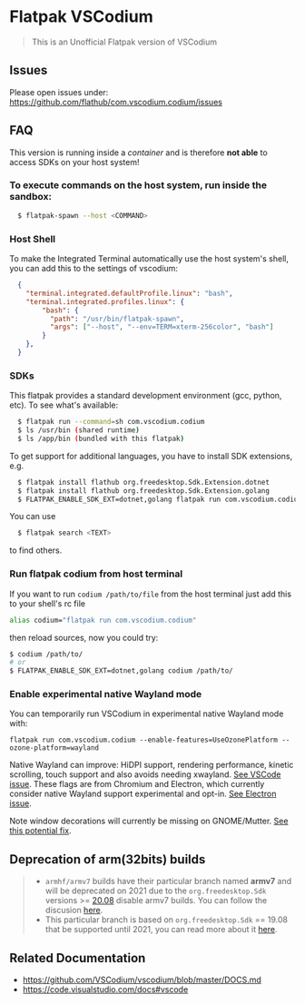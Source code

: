 # Flatpak VSCodium

> This is an Unofficial Flatpak version of VSCodium

## Issues
Please open issues under: https://github.com/flathub/com.vscodium.codium/issues

## FAQ

This version is running inside a _container_ and is therefore __not able__
to access SDKs on your host system!

### To execute commands on the host system, run inside the sandbox:

```bash
  $ flatpak-spawn --host <COMMAND>
```

### Host Shell

To make the Integrated Terminal automatically use the host system's shell,
you can add this to the settings of vscodium:

```json
  {
    "terminal.integrated.defaultProfile.linux": "bash",
    "terminal.integrated.profiles.linux": {
        "bash": {
          "path": "/usr/bin/flatpak-spawn",
          "args": ["--host", "--env=TERM=xterm-256color", "bash"]
        }
    },
  }
```

### SDKs

This flatpak provides a standard development environment (gcc, python, etc).
To see what's available:

```bash
  $ flatpak run --command=sh com.vscodium.codium
  $ ls /usr/bin (shared runtime)
  $ ls /app/bin (bundled with this flatpak)
```
To get support for additional languages, you have to install SDK extensions, e.g.

```bash
  $ flatpak install flathub org.freedesktop.Sdk.Extension.dotnet
  $ flatpak install flathub org.freedesktop.Sdk.Extension.golang
  $ FLATPAK_ENABLE_SDK_EXT=dotnet,golang flatpak run com.vscodium.codium
```
You can use

```bash
  $ flatpak search <TEXT>
```
to find others.

### Run flatpak codium from host terminal

If you want to run `codium /path/to/file` from the host terminal just add this
to your shell's rc file

```bash
alias codium="flatpak run com.vscodium.codium"
```

then reload sources, now you could try:

```bash 
$ codium /path/to/
# or
$ FLATPAK_ENABLE_SDK_EXT=dotnet,golang codium /path/to/
```

### Enable experimental native Wayland mode
You can temporarily run VSCodium in experimental native Wayland mode with:  

```
flatpak run com.vscodium.codium --enable-features=UseOzonePlatform --ozone-platform=wayland
```  

Native Wayland can improve: HiDPI support, rendering performance, kinetic scrolling, touch support and also avoids needing xwayland. [See VSCode issue](https://github.com/microsoft/vscode/issues/109176). These flags are from Chromium and Electron, which currently consider native Wayland support experimental and opt-in. [See Electron issue](https://github.com/electron/electron/issues/10915).

Note window decorations will currently be missing on GNOME/Mutter. [See this potential fix](https://github.com/electron/electron/pull/29618).

## Deprecation of arm(32bits) builds

> - `armhf/armv7` builds have their particular branch named __armv7__ and will
be deprecated on 2021 due to the `org.freedesktop.Sdk` versions >=
[20.08](https://gitlab.com/freedesktop-sdk/freedesktop-sdk/-/tags/freedesktop-sdk-20.08.0)
disable armv7 builds. You can follow the discusion 
[here](https://gitlab.com/freedesktop-sdk/freedesktop-sdk/-/issues/1105).
> - This particular branch is based on `org.freedesktop.Sdk` == 19.08 that be
supported until 2021, you can read more about it
[here](https://wiki.gnome.org/GUADEC/2019/Hackingdays/FreedesktopSdk/Notes).

## Related Documentation

- https://github.com/VSCodium/vscodium/blob/master/DOCS.md
- https://code.visualstudio.com/docs#vscode
